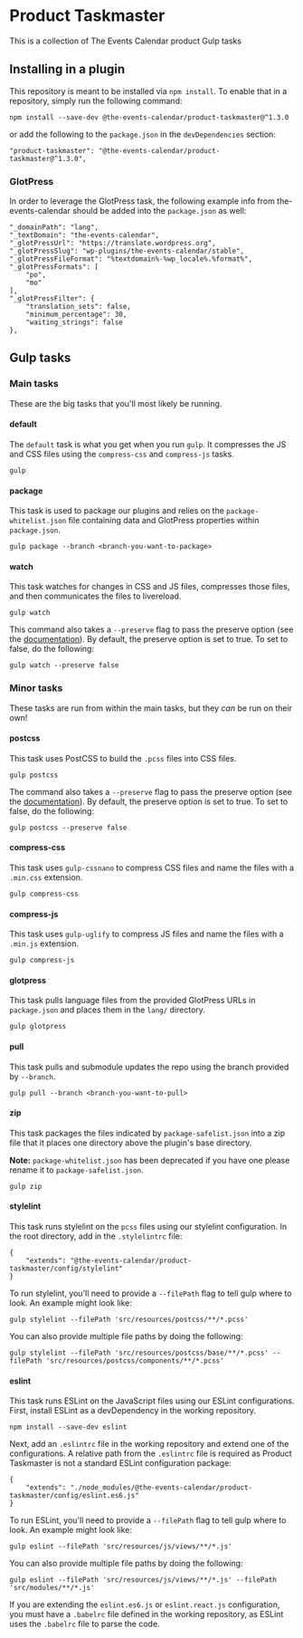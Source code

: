 # Product Taskmaster

This is a collection of The Events Calendar product Gulp tasks

## Installing in a plugin

This repository is meant to be installed via `npm install`. To enable
that in a repository, simply run the following command:

```
npm install --save-dev @the-events-calendar/product-taskmaster@^1.3.0
```

or add the following to the `package.json` in the `devDependencies` section:

```
"product-taskmaster": "@the-events-calendar/product-taskmaster@^1.3.0",
```

### GlotPress

In order to leverage the GlotPress task, the following example info from the-events-calendar
should be added into the `package.json` as well:

```
"_domainPath": "lang",
"_textDomain": "the-events-calendar",
"_glotPressUrl": "https://translate.wordpress.org",
"_glotPressSlug": "wp-plugins/the-events-calendar/stable",
"_glotPressFileFormat": "%textdomain%-%wp_locale%.%format%",
"_glotPressFormats": [
	"po",
	"mo"
],
"_glotPressFilter": {
	"translation_sets": false,
	"minimum_percentage": 30,
	"waiting_strings": false
},
```

## Gulp tasks

### Main tasks

These are the big tasks that you'll most likely be running.

#### default

The `default` task is what you get when you run `gulp`. It compresses
the JS and CSS files using the `compress-css` and `compress-js` tasks.

```
gulp
```

#### package

This task is used to package our plugins and relies on the
`package-whitelist.json` file containing data and GlotPress properties
within `package.json`.

```
gulp package --branch <branch-you-want-to-package>
```

#### watch

This task watches for changes in CSS and JS files, compresses those
files, and then communicates the files to livereload.

```
gulp watch
```

This command also takes a `--preserve` flag to pass the preserve option
(see the [documentation](https://github.com/csstools/postcss-preset-env#preserve)).
By default, the preserve option is set to true. To set to false, do the following:

```
gulp watch --preserve false
```

### Minor tasks

These tasks are run from within the main tasks, but they _can_ be run on
their own!

#### postcss

This task uses PostCSS to build the `.pcss` files into CSS files.

```
gulp postcss
```

The command also takes a `--preserve` flag to pass the preserve option
(see the [documentation](https://github.com/csstools/postcss-preset-env#preserve)).
By default, the preserve option is set to true. To set to false, do the following:

```
gulp postcss --preserve false
```

#### compress-css

This task uses `gulp-cssnano` to compress CSS files and name the files
with a `.min.css` extension.

```
gulp compress-css
```

#### compress-js

This task uses `gulp-uglify` to compress JS files and name the files
with a `.min.js` extension.

```
gulp compress-js
```

#### glotpress

This task pulls language files from the provided GlotPress URLs in `package.json` and places them in
the `lang/` directory.

```
gulp glotpress
```

#### pull

This task pulls and submodule updates the repo using the branch provided by `--branch`.

```
gulp pull --branch <branch-you-want-to-pull>
```

#### zip

This task packages the files indicated by `package-safelist.json` into
a zip file that it places one directory above the plugin's base
directory.

**Note:**  `package-whitelist.json` has been deprecated if you have one please rename it to `package-safelist.json`.


```
gulp zip
```

#### stylelint

This task runs stylelint on the `pcss` files using our stylelint configuration. In the root directory,
add in the `.stylelintrc` file:

```
{
    "extends": "@the-events-calendar/product-taskmaster/config/stylelint"
}
```

To run stylelint, you'll need to provide a `--filePath` flag to tell gulp where to look.
An example might look like:

```
gulp stylelint --filePath 'src/resources/postcss/**/*.pcss'
```

You can also provide multiple file paths by doing the following:

```
gulp stylelint --filePath 'src/resources/postcss/base/**/*.pcss' --filePath 'src/resources/postcss/components/**/*.pcss'
```

#### eslint

This task runs ESLint on the JavaScript files using our ESLint configurations.
First, install ESLint as a devDependency in the working repository.

```
npm install --save-dev eslint
```

Next, add an 
`.eslintrc` file in the working repository and extend one of the configurations.
A relative path from the `.eslintrc` file is required as Product Taskmaster is not
a standard ESLint configuration package:

```
{
    "extends": "./node_modules/@the-events-calendar/product-taskmaster/config/eslint.es6.js"
}
```

To run ESLint, you'll need to provide a `--filePath` flag to tell gulp where to look.
An example might look like:

```
gulp eslint --filePath 'src/resources/js/views/**/*.js'
```

You can also provide multiple file paths by doing the following:

```
gulp eslint --filePath 'src/resources/js/views/**/*.js' --filePath 'src/modules/**/*.js'
```

If you are extending the `eslint.es6.js` or `eslint.react.js` configuration,
you must have a `.babelrc` file defined in the working repository, as ESLint uses
the `.babelrc` file to parse the code.
